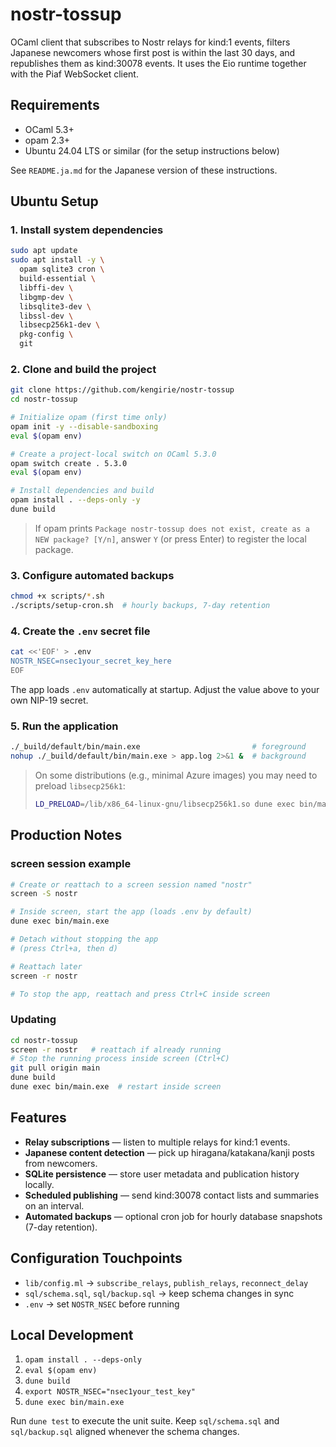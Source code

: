 # nostr-tossup

OCaml client that subscribes to Nostr relays for kind:1 events, filters Japanese newcomers whose first post is within the last 30 days, and republishes them as kind:30078 events. It uses the Eio runtime together with the Piaf WebSocket client.

## Requirements

- OCaml 5.3+
- opam 2.3+
- Ubuntu 24.04 LTS or similar (for the setup instructions below)

See `README.ja.md` for the Japanese version of these instructions.

## Ubuntu Setup

### 1. Install system dependencies
```bash
sudo apt update
sudo apt install -y \
  opam sqlite3 cron \
  build-essential \
  libffi-dev \
  libgmp-dev \
  libsqlite3-dev \
  libssl-dev \
  libsecp256k1-dev \
  pkg-config \
  git
```

### 2. Clone and build the project
```bash
git clone https://github.com/kengirie/nostr-tossup
cd nostr-tossup

# Initialize opam (first time only)
opam init -y --disable-sandboxing
eval $(opam env)

# Create a project-local switch on OCaml 5.3.0
opam switch create . 5.3.0
eval $(opam env)

# Install dependencies and build
opam install . --deps-only -y
dune build
```

> If opam prints `Package nostr-tossup does not exist, create as a NEW package? [Y/n]`, answer `Y` (or press Enter) to register the local package.

### 3. Configure automated backups
```bash
chmod +x scripts/*.sh
./scripts/setup-cron.sh  # hourly backups, 7-day retention
```

### 4. Create the `.env` secret file
```bash
cat <<'EOF' > .env
NOSTR_NSEC=nsec1your_secret_key_here
EOF
```

The app loads `.env` automatically at startup. Adjust the value above to your own NIP-19 secret.

### 5. Run the application
```bash
./_build/default/bin/main.exe                         # foreground
nohup ./_build/default/bin/main.exe > app.log 2>&1 &  # background
```

> On some distributions (e.g., minimal Azure images) you may need to preload `libsecp256k1`:
> ```bash
> LD_PRELOAD=/lib/x86_64-linux-gnu/libsecp256k1.so dune exec bin/main.exe
> ```

## Production Notes

### screen session example
```bash
# Create or reattach to a screen session named "nostr"
screen -S nostr

# Inside screen, start the app (loads .env by default)
dune exec bin/main.exe

# Detach without stopping the app
# (press Ctrl+a, then d)

# Reattach later
screen -r nostr

# To stop the app, reattach and press Ctrl+C inside screen
```

### Updating
```bash
cd nostr-tossup
screen -r nostr   # reattach if already running
# Stop the running process inside screen (Ctrl+C)
git pull origin main
dune build
dune exec bin/main.exe  # restart inside screen
```

## Features

- **Relay subscriptions** — listen to multiple relays for kind:1 events.
- **Japanese content detection** — pick up hiragana/katakana/kanji posts from newcomers.
- **SQLite persistence** — store user metadata and publication history locally.
- **Scheduled publishing** — send kind:30078 contact lists and summaries on an interval.
- **Automated backups** — optional cron job for hourly database snapshots (7-day retention).

## Configuration Touchpoints

- `lib/config.ml` → `subscribe_relays`, `publish_relays`, `reconnect_delay`
- `sql/schema.sql`, `sql/backup.sql` → keep schema changes in sync
- `.env` → set `NOSTR_NSEC` before running

## Local Development

1. `opam install . --deps-only`
2. `eval $(opam env)`
3. `dune build`
4. `export NOSTR_NSEC="nsec1your_test_key"`
5. `dune exec bin/main.exe`

Run `dune test` to execute the unit suite. Keep `sql/schema.sql` and `sql/backup.sql` aligned whenever the schema changes.
